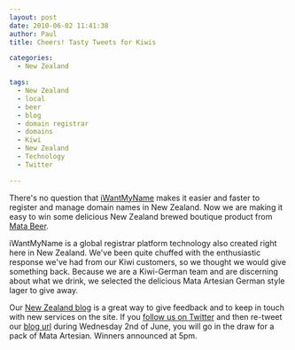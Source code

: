 ```yaml
---
layout: post
date: 2010-06-02 11:41:38
author: Paul
title: Cheers! Tasty Tweets for Kiwis

categories:
  - New Zealand

tags:
  - New Zealand
  - local
  - beer
  - blog
  - domain registrar
  - domains
  - Kiwi
  - New Zealand
  - Technology
  - Twitter

---
```


There's no question that [iWantMyName](https://iwantmyname.co.nz/) makes it easier and faster to register and manage domain names in New Zealand. Now we are making it easy to win some delicious New Zealand brewed boutique product from [Mata Beer](http://www.mata.net.nz/).

iWantMyName is a global registrar platform technology also created right here in New Zealand. We've been quite chuffed with the enthusiastic response we've had from our Kiwi customers, so we thought we would give something back. Because we are a Kiwi-German team and are discerning about what we drink, we selected the delicious Mata Artesian German style lager to give away.

Our [New Zealand blog](http://blog.iwantmyname.com/) is a great way to give feedback and to keep in touch with new services on the site. If you [follow us on Twitter](http://twitter.com/iWantMyNameNZ) and then re-tweet our [blog url](http://blog.iwantmyname.com/) during Wednesday 2nd of June, you will go in the draw for a pack of Mata Artesian. Winners announced at 5pm.
